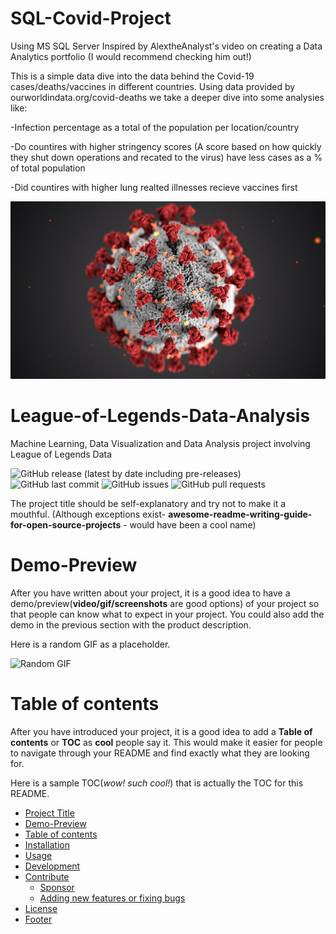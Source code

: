 # SQL-Covid-Project


Using MS SQL Server 
 Inspired by AlextheAnalyst's video on creating a Data Analytics portfolio (I would recommend checking him out!)

This is a simple data dive into the data behind the Covid-19 cases/deaths/vaccines in different countries. Using data provided by ourworldindata.org/covid-deaths we take a deeper dive into some analysies like:

-Infection percentage as a total of the population per location/country

-Do countires with higher stringency scores (A score based on how quickly they shut down operations and recated to the virus) have less cases as a % of total population

-Did countires with higher lung realted illnesses recieve vaccines first

<!-- Add banner here -->
![Banner](https://github.com/zachmort/SQL-Covid-Project/blob/main/covid_picture.jfif)

# League-of-Legends-Data-Analysis
Machine Learning, Data Visualization and Data Analysis project involving League of Legends Data

![GitHub release (latest by date including pre-releases)](https://img.shields.io/github/v/release/zachmort/SQL-Covid-Project/include_prereleases)
![GitHub last commit](https://img.shields.io/github/last-commit/zachmort/SQL-Covid-Project)
![GitHub issues](https://img.shields.io/github/issues-raw/zachmort/SQL-Covid-Project)
![GitHub pull requests](https://img.shields.io/github/issues-pr/zachmort/SQL-Covid-Project)

<!-- Describe your project in brief -->

The project title should be self-explanatory and try not to make it a mouthful. (Although exceptions exist- **awesome-readme-writing-guide-for-open-source-projects** - would have been a cool name)

# Demo-Preview
<!-- Add a demo for your project -->

After you have written about your project, it is a good idea to have a demo/preview(**video/gif/screenshots** are good options) of your project so that people can know what to expect in your project. You could also add the demo in the previous section with the product description.

Here is a random GIF as a placeholder.

![Random GIF](https://media.giphy.com/media/ZVik7pBtu9dNS/giphy.gif)

# Table of contents

After you have introduced your project, it is a good idea to add a **Table of contents** or **TOC** as **cool** people say it. This would make it easier for people to navigate through your README and find exactly what they are looking for.

Here is a sample TOC(*wow! such cool!*) that is actually the TOC for this README.

- [Project Title](#project-title)
- [Demo-Preview](#demo-preview)
- [Table of contents](#table-of-contents)
- [Installation](#installation)
- [Usage](#usage)
- [Development](#development)
- [Contribute](#contribute)
    - [Sponsor](#sponsor)
    - [Adding new features or fixing bugs](#adding-new-features-or-fixing-bugs)
- [License](#license)
- [Footer](#footer)
